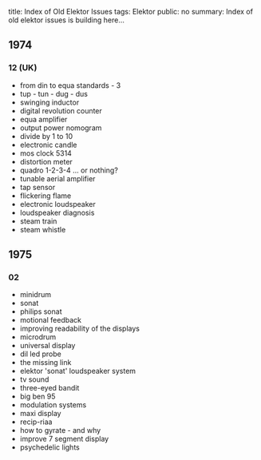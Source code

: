 title: Index of Old Elektor Issues
tags: Elektor
public: no
summary: Index of old elektor issues is building here...

## 1974 

### 12 (UK)

- from din to equa standards - 3
- tup - tun - dug - dus
- swinging inductor
- digital revolution counter
- equa amplifier
- output power nomogram
- divide by 1 to 10
- electronic candle
- mos clock 5314
- distortion meter
- quadro 1-2-3-4 ... or nothing?
- tunable aerial amplifier
- tap sensor
- flickering flame
- electronic loudspeaker
- loudspeaker diagnosis
- steam train
- steam whistle

## 1975

### 02

- minidrum
- sonat
- philips sonat
- motional feedback
- improving readability of the displays
- microdrum
- universal display
- dil led probe
- the missing link
- elektor 'sonat' loudspeaker system
- tv sound
- three-eyed bandit
- big ben 95
- modulation systems
- maxi display
- recip-riaa
- how to gyrate - and why
- improve 7 segment display
- psychedelic lights
